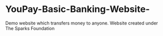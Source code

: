 # YouPay-Basic-Banking-Website-
Demo website which transfers money to anyone. Website created under The Sparks Foundation
